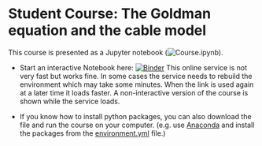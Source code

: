 # Student Course: The Goldman equation and the cable model

This course is presented as a Jupyter notebook (![Course.ipynb](https://github.com/moritz-s/GoldmanAndCable/blob/main/Course.ipynb)).

- Start an interactive Notebook here:
  [![Binder](https://mybinder.org/badge_logo.svg)](https://mybinder.org/v2/gh/moritz-s/GoldmannAndCable/HEAD?labpath=Course.ipynb)
  This online service is not very fast but works fine. In some cases the
  service needs to rebuild the environment which may take some minutes. When the
  link is used again at a later time it loads faster. A non-interactive version
  of the course is shown while the service loads.

- If you know how to install python packages, you can also download the file and run the course on your computer.
  (e.g. use [Anaconda](https://www.anaconda.com/products/individual) and install the packages from the 
  [environment.yml](https://github.com/moritz-s/GoldmanAndCable/blob/main/environment.yml) file.)
